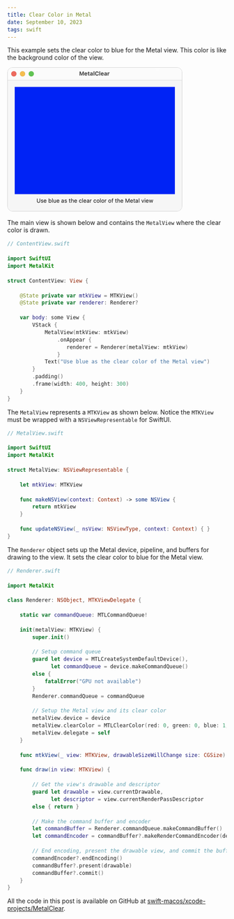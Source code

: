 ```yaml
---
title: Clear Color in Metal
date: September 10, 2023
tags: swift
---
```


This example sets the clear color to blue for the Metal view. This color is like the background color of the view.

<img src="../../assets/images/metal-clear.png" style="max-width:400px;border:1px solid lightgrey;border-radius:12px;" alt="metal clear color">

The main view is shown below and contains the `MetalView` where the clear color is drawn.

```swift
// ContentView.swift

import SwiftUI
import MetalKit

struct ContentView: View {

    @State private var mtkView = MTKView()
    @State private var renderer: Renderer?

    var body: some View {
        VStack {
            MetalView(mtkView: mtkView)
                .onAppear {
                   renderer = Renderer(metalView: mtkView)
                }
            Text("Use blue as the clear color of the Metal view")
        }
        .padding()
        .frame(width: 400, height: 300)
    }
}
```

The `MetalView` represents a `MTKView` as shown below. Notice the `MTKView` must be wrapped with a `NSViewRepresentable` for SwiftUI.

```swift
// MetalView.swift

import SwiftUI
import MetalKit

struct MetalView: NSViewRepresentable {

    let mtkView: MTKView

    func makeNSView(context: Context) -> some NSView {
        return mtkView
    }

    func updateNSView(_ nsView: NSViewType, context: Context) { }
}
```

The `Renderer` object sets up the Metal device, pipeline, and buffers for drawing to the view. It sets the clear color to blue for the Metal view.

```swift
// Renderer.swift

import MetalKit

class Renderer: NSObject, MTKViewDelegate {

    static var commandQueue: MTLCommandQueue!

    init(metalView: MTKView) {
        super.init()

        // Setup command queue
        guard let device = MTLCreateSystemDefaultDevice(),
              let commandQueue = device.makeCommandQueue()
        else {
            fatalError("GPU not available")
        }
        Renderer.commandQueue = commandQueue

        // Setup the Metal view and its clear color
        metalView.device = device
        metalView.clearColor = MTLClearColor(red: 0, green: 0, blue: 1, alpha: 1)
        metalView.delegate = self
    }

    func mtkView(_ view: MTKView, drawableSizeWillChange size: CGSize) { }

    func draw(in view: MTKView) {

        // Get the view's drawable and descriptor
        guard let drawable = view.currentDrawable,
              let descriptor = view.currentRenderPassDescriptor
        else { return }

        // Make the command buffer and encoder
        let commandBuffer = Renderer.commandQueue.makeCommandBuffer()
        let commandEncoder = commandBuffer?.makeRenderCommandEncoder(descriptor: descriptor)

        // End encoding, present the drawable view, and commit the buffer
        commandEncoder?.endEncoding()
        commandBuffer?.present(drawable)
        commandBuffer?.commit()
    }
}
```

All the code in this post is available on GitHub at [swift-macos/xcode-projects/MetalClear](https://github.com/wigging/swift-macos).

